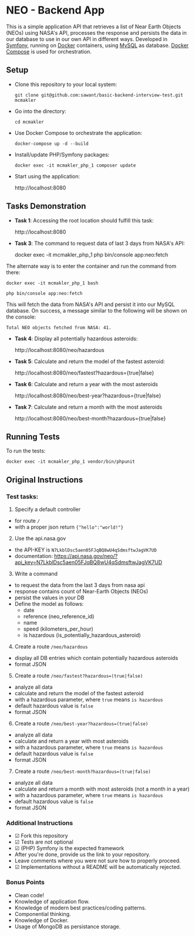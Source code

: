 # NEO - Backend App

This is a simple application API that retrieves a list of Near Earth Objects (NEOs) using NASA's API, processes the
response and persists the data in our database to use in our own API in different ways. Developed in
[Symfony](http://symfony.com/), running on [Docker](http://www.docker.com/) containers, using
[MySQL](https://www.mysql.com) as database. [Docker Compose](http://docs.docker.com/compose/) is used for orchestration.

## Setup

- Clone this repository to your local system:

    `git clone git@github.com:sawant/basic-backend-interview-test.git mcmakler`

- Go into the directory:

    `cd mcmakler`

- Use Docker Compose to orchestrate the application:

    `docker-compose up -d --build`

- Install/update PHP/Symfony packages:

    `docker exec -it mcmakler_php_1 composer update`

- Start using the application:

    http://localhost:8080
    
## Tasks Demonstration

- **Task 1**: Accessing the root location should fulfill this task:

    http://localhost:8080

- **Task 3**: The command to request data of last 3 days from NASA's API:

    docker exec -it mcmakler_php_1 php bin/console app:neo:fetch
    
The alternate way is to enter the container and run the command from there:

    docker exec -it mcmakler_php_1 bash
    
    php bin/console app:neo:fetch
    
This will fetch the data from NASA's API and persist it into our MySQL database.
On success, a message similar to the following will be shown on the console:

    Total NEO objects fetched from NASA: 41.
    
- **Task 4**: Display all potentially hazardous asteroids:

    http://localhost:8080/neo/hazardous

- **Task 5**: Calculate and return the model of the fastest asteroid:

    http://localhost:8080/neo/fastest?hazardous={true|false}

- **Task 6**: Calculate and return a year with the most asteroids

    http://localhost:8080/neo/best-year?hazardous={true|false}

- **Task 7**: Calculate and return a month with the most asteroids

    http://localhost:8080/neo/best-month?hazardous={true|false}
    
## Running Tests

To run the tests:

    docker exec -it mcmakler_php_1 vendor/bin/phpunit

## Original Instructions

### Test tasks:

1. Specify a default controller
  - for route `/`
  - with a proper json return `{"hello":"world!"}`

2. Use the api.nasa.gov
  - the API-KEY is `N7LkblDsc5aen05FJqBQ8wU4qSdmsftwJagVK7UD`
  - documentation: https://api.nasa.gov/neo/?api_key=N7LkblDsc5aen05FJqBQ8wU4qSdmsftwJagVK7UD
  
3. Write a command
  - to request the data from the last 3 days from nasa api
  - response contains count of Near-Earth Objects (NEOs)
  - persist the values in your DB
  - Define the model as follows:
    - date
    - reference (neo_reference_id)
    - name
    - speed (kilometers_per_hour)
    - is hazardous (is_potentially_hazardous_asteroid)

4. Create a route `/neo/hazardous`
  - display all DB entries which contain potentially hazardous asteroids
  - format JSON

5. Create a route `/neo/fastest?hazardous=(true|false)`
  - analyze all data
  - calculate and return the model of the fastest asteroid
  - with a hazardous parameter, where `true` means `is hazardous`
  - default hazardous value is `false`
  - format JSON

6. Create a route `/neo/best-year?hazardous=(true|false)`
  - analyze all data
  - calculate and return a year with most asteroids
  - with a hazardous parameter, where `true` means `is hazardous`
  - default hazardous value is `false`
  - format JSON

7. Create a route `/neo/best-month?hazardous=(true|false)`
  - analyze all data
  - calculate and return a month with most asteroids (not a month in a year)
  - with a hazardous parameter, where `true` means `is hazardous`
  - default hazardous value is `false`
  - format JSON
   
### Additional Instructions

- ☑ Fork this repository
- ☑ Tests are not optional
- ☑ (PHP) Symfony is the expected framework
- After you're done, provide us the link to your repository.
- Leave comments where you were not sure how to properly proceed.
- ☑ Implementations without a README will be automatically rejected.

### Bonus Points

- Clean code!
- Knowledge of application flow.
- Knowledge of modern best practices/coding patterns.
- Componential thinking.
- Knowledge of Docker.
- Usage of MongoDB as persistance storage.
